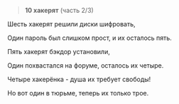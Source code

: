  > **10 хакерят**  (часть 2/3)

Шесть хакерят решили диски шифровать,

Один пароль был слишком прост, и их осталось пять.

Пять хакерят бэкдор установили, 

Один похвастался на форуме, осталось их четыре.

Четыре хакерёнка - душа их требует свободы!

Но вот один в тюрьме, теперь их только трое.
